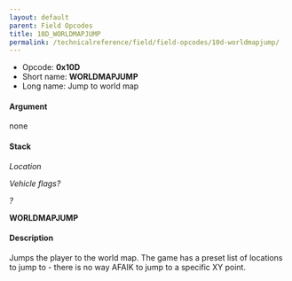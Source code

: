 ```yaml
---
layout: default
parent: Field Opcodes
title: 10D_WORLDMAPJUMP
permalink: /technicalreference/field/field-opcodes/10d-worldmapjump/
---
```


-   Opcode: **0x10D**
-   Short name: **WORLDMAPJUMP**
-   Long name: Jump to world map

#### Argument

none

#### Stack

  
*Location*

*Vehicle flags?*

*?*

**WORLDMAPJUMP**

#### Description

Jumps the player to the world map. The game has a preset list of locations to jump to - there is no way AFAIK to jump to a specific XY point.
